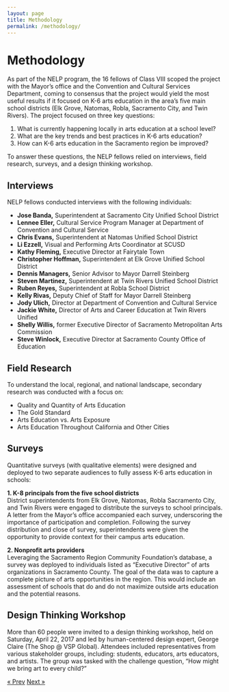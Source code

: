 ```yaml
---
layout: page
title: Methodology
permalink: /methodology/
---
```


# Methodology

As part of the NELP program, the 16 fellows of Class VIII scoped the project with the Mayor’s office and the Convention and Cultural Services Department, coming to consensus that the project would yield the most useful results if it focused on K-6 arts education in the area’s five main school districts (Elk Grove, Natomas, Robla, Sacramento City, and Twin Rivers). The project focused on three key questions:

1. What is currently happening locally in arts education at a school level?
2. What are the key trends and best practices in K-6 arts education?
3. How can K-6 arts education in the Sacramento region be improved? 

To answer these questions, the NELP fellows relied on interviews, field research, surveys, and a design thinking workshop.

## Interviews

NELP fellows conducted interviews with the following individuals:

* <strong>Jose Banda,</strong> Superintendent at Sacramento City Unified School District
* <strong>Lennee Eller,</strong> Cultural Service Program Manager at Department of Convention and Cultural Service
* <strong>Chris Evans,</strong> Superintendent at Natomas Unified School District
* <strong>Li Ezzell,</strong> Visual and Performing Arts Coordinator at SCUSD
* <strong>Kathy Fleming,</strong> Executive Director at Fairytale Town
* <strong>Christopher Hoffman,</strong> Superintendent at Elk Grove Unified School District
* <strong>Dennis Managers,</strong> Senior Advisor to Mayor Darrell Steinberg
* <strong>Steven Martinez,</strong> Superintendent at Twin Rivers Unified School District
* <strong>Ruben Reyes,</strong> Superintendent at Robla School District
* <strong>Kelly Rivas,</strong> Deputy Chief of Staff for Mayor Darrell Steinberg
* <strong>Jody Ulich,</strong> Director at Department of Convention and Cultural Service
* <strong>Jackie White,</strong> Director of Arts and Career Education at Twin Rivers Unified
* <strong>Shelly Willis,</strong> former Executive Director of Sacramento Metropolitan Arts Commission
* <strong>Steve Winlock,</strong> Executive Director at Sacramento County Office of Education

## Field Research 

To understand the local, regional, and national landscape, secondary research was conducted with a focus on: 

* Quality and Quantity of Arts Education  	
* The Gold Standard
* Arts Education vs. Arts Exposure
* Arts Education Throughout California and Other Cities 

## Surveys 
	
Quantitative surveys (with qualitative elements) were designed and deployed to two separate audiences to fully assess K-6 arts education in schools:

<strong>1. K-8 principals from the five school districts</strong><br/>District superintendents from Elk Grove, Natomas, Robla Sacramento City, and Twin Rivers were engaged to distribute the surveys to school principals. A letter from the Mayor’s office accompanied each survey, underscoring the importance of participation and completion. Following the survey distribution and close of survey, superintendents were given the opportunity to provide context for their campus arts education. 

<strong>2. Nonprofit arts providers</strong><br/>Leveraging the Sacramento Region Community Foundation’s database, a survey was deployed to individuals listed as “Executive Director” of arts organizations in Sacramento County. The goal of the data was to capture a complete picture of arts opportunities in the region. This would include an assessment of schools that do and do not maximize outside arts education and the potential reasons.

## Design Thinking Workshop

More than 60 people were invited to a design thinking workshop, held on Saturday, April 22, 2017 and led by human-centered design expert, George Claire (The Shop @ VSP Global). Attendees included representatives from various stakeholder groups, including: students, educators, arts educators, and artists. The group was tasked with the challenge question, “How might we bring art to every child?” 

<!-- Pagination -->
<div class="pagination">
  <a class="pagination-item older" href="{{ site.baseurl }}">&laquo; Prev</a>
  <a class="pagination-item newer" href="{{ site.baseurl }}/key_findings">Next &raquo;</a>
</div>

